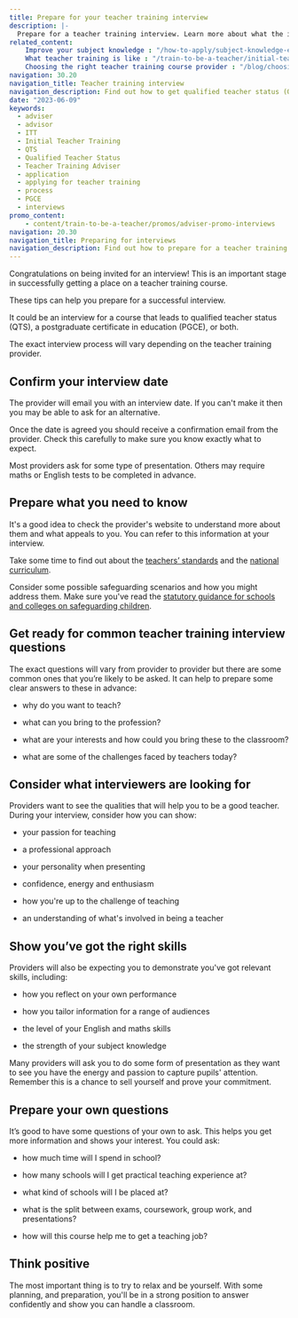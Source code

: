```yaml
---
title: Prepare for your teacher training interview
description: |-
  Prepare for a teacher training interview. Learn more about what the interview involves, what you might be asked, and how to get help to prepare.
related_content:
    Improve your subject knowledge : "/how-to-apply/subject-knowledge-enhancement"
    What teacher training is like : "/train-to-be-a-teacher/initial-teacher-training"
    Choosing the right teacher training course provider : "/blog/choosing-the-right-teacher-training-course-provider" 
navigation: 30.20
navigation_title: Teacher training interview
navigation_description: Find out how to get qualified teacher status (QTS) through postgraduate teacher training if you have a degree or you’re studying for one. 
date: "2023-06-09"
keywords:
  - adviser
  - advisor
  - ITT
  - Initial Teacher Training
  - QTS
  - Qualified Teacher Status
  - Teacher Training Adviser
  - application
  - applying for teacher training
  - process
  - PGCE
  - interviews
promo_content:
    - content/train-to-be-a-teacher/promos/adviser-promo-interviews
navigation: 20.30
navigation_title: Preparing for interviews
navigation_description: Find out how to prepare for a teacher training interview, with tips on what's involved, common questions, and to how to get help.
---
```


Congratulations on being invited for an interview! This is an important stage in successfully getting a place on a teacher training course.

These tips can help you prepare for a successful interview. 

It could be an interview for a course that leads to qualified teacher status (QTS), a postgraduate certificate in education (PGCE), or both. 

The exact interview process will vary depending on the teacher training provider.

## Confirm your interview date

The provider will email you with an interview date. If you can't make it then you may be able to ask for an alternative.

Once the date is agreed you should receive a confirmation email from the provider. Check this carefully to make sure you know exactly what to expect. 

Most providers ask for some type of presentation. Others may require maths or English tests to be completed in advance.

## Prepare what you need to know

It's a good idea to check the provider's website to understand more about them and what appeals to you. You can refer to this information at your interview.

Take some time to find out about the [teachers’ standards](https://www.gov.uk/government/publications/teachers-standards) and the [national curriculum](https://www.gov.uk/government/collections/national-curriculum).

Consider some possible safeguarding scenarios and how you might address them. Make sure you've read the [statutory guidance for schools and colleges on safeguarding children](https://www.gov.uk/government/publications/keeping-children-safe-in-education--2).


## Get ready for common teacher training interview questions  

The exact questions will vary from provider to provider but there are some common ones that you’re likely to be asked. It can help to prepare some clear answers to these in advance:

* why do you want to teach?

* what can you bring to the profession?

* what are your interests and how could you bring these to the classroom?

* what are some of the challenges faced by teachers today?

## Consider what interviewers are looking for 

Providers want to see the qualities that will help you to be a good teacher. During your interview, consider how you can show:

* your passion for teaching

* a professional approach

* your personality when presenting

* confidence, energy and enthusiasm

* how you're up to the challenge of teaching

* an understanding of what's involved in being a teacher

## Show you’ve got the right skills

Providers will also be expecting you to demonstrate you've got relevant skills, including:

* how you reflect on your own performance

* how you tailor information for a range of audiences

* the level of your English and maths skills

* the strength of your subject knowledge

Many providers will ask you to do some form of presentation as they want to see you have the energy and passion to capture pupils' attention. Remember this is a chance to sell yourself and prove your commitment.

## Prepare your own questions

It’s good to have some questions of your own to ask. This helps you get more information and shows your interest. You could ask:

* how much time will I spend in school?  

* how many schools will I get practical teaching experience at?  

* what kind of schools will I be placed at? 

* what is the split between exams, coursework, group work, and presentations? 

* how will this course help me to get a teaching job?

## Think positive

The most important thing is to try to relax and be yourself. With some planning, and preparation, you'll be in a strong position to answer confidently and show you can handle a classroom.
